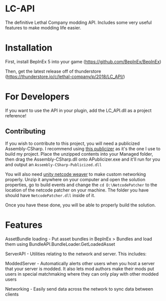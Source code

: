 # LC-API
The definitive Lethal Company modding API. Includes some very useful features to make modding life easier.

# Installation
First, install BepInEx 5 into your game
(https://github.com/BepInEx/BepInEx)

Then, get the latest release off of thunderstore 
(https://thunderstore.io/c/lethal-company/p/2018/LC_API/)

# For Developers
If you want to use the API in your plugin, add the LC_API.dll as a project reference!

## Contributing
If you wish to contribute to this project, you will need a publicized Assembly-CSharp. I recommend using [this publicizer](https://github.com/iRebbok/APublicizer/releases) as it's the one I use to build my project. Place the unzipped contents into your Managed folder, then drag the Assembly-CSharp.dll onto APublicizer.exe and it'll run for you and output an `Assembly-CSharp-Publicized.dll`

You will also need [unity netcode weaver](https://github.com/EvaisaDev/UnityNetcodeWeaver/releases) to make custom networking properly. Unzip it anywhere on your computer and open the solution properties, go to build events and change the `cd D:\NetcodePatcher` to the location of the netcode patcher on your machine. The folder you have should have `NetcodePatcher.dll` inside of it.

Once you have these done, you will be able to properly build the solution.

# Features
AssetBundle loading - Put asset bundles in BepInEx > Bundles and load them using BundleAPI.BundleLoader.GetLoadedAsset

ServerAPI - Utilities relating to the network and server. This includes:

ModdedServer - Automatically alerts other users when you host a server that your server is modded. 
It also lets mod authors make their mods put users in special matchmaking where they can only play with other modded users

Networking - Easily send data across the network to sync data between clients

